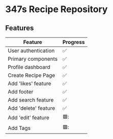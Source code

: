 # 347s Recipe Repository

## Features

| Feature | Progress |
| ----------- | ----------- |
| User authentication | :white_check_mark:
| Primary components | :white_check_mark:
| Profile dashboard | :white_check_mark:
| Create Recipe Page | :white_check_mark:
| Add 'likes' feature | :white_check_mark:
| Add footer | :white_check_mark:
| Add search feature | :white_check_mark:
| Add 'delete' feature | :white_check_mark:
| Add 'edit' feature | 🟥:
| Add Tags | 🟥:
